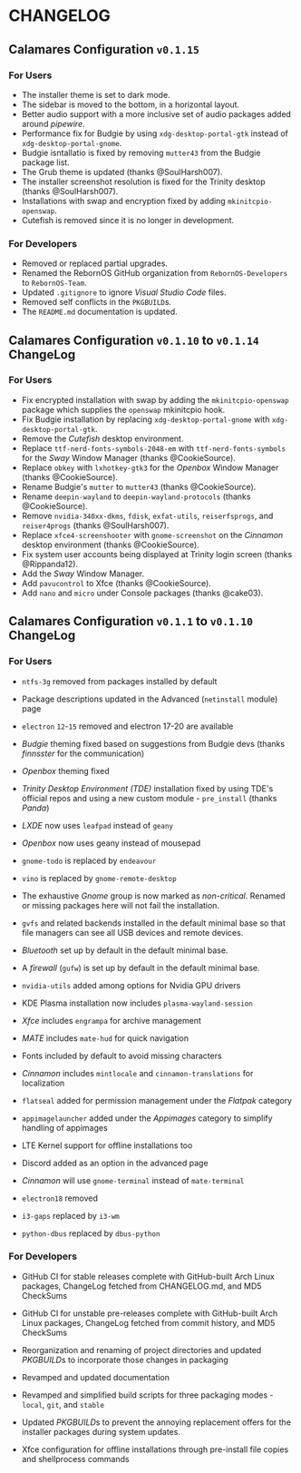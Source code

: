 # CHANGELOG

## Calamares Configuration `v0.1.15`

### For Users

- The installer theme is set to dark mode.
- The sidebar is moved to the bottom, in a horizontal layout.
- Better audio support with a more inclusive set of audio packages added around *pipewire*.
- Performance fix for Budgie by using `xdg-desktop-portal-gtk` instead of `xdg-desktop-portal-gnome`.
- Budgie isntallatio is fixed by removing `mutter43` from the Budgie package list.
- The Grub theme is updated (thanks @SoulHarsh007).
- The installer screenshot resolution is fixed for the Trinity desktop (thanks @SoulHarsh007).
- Installations with swap and encryption fixed by adding `mkinitcpio-openswap`.
- Cutefish is removed since it is no longer in development.
  
### For Developers

- Removed or replaced partial upgrades.
- Renamed the RebornOS GitHub organization from `RebornOS-Developers` to `RebornOS-Team`.
- Updated `.gitignore` to ignore *Visual Studio Code* files.
- Removed self conflicts in the `PKGBUILD`s.
- The `README.md` documentation is updated.

## Calamares Configuration `v0.1.10` to `v0.1.14` ChangeLog

### For Users

- Fix encrypted installation with swap by adding the `mkinitcpio-openswap` package which supplies the `openswap` mkinitcpio hook.
- Fix Budgie installation by replacing `xdg-desktop-portal-gnome` with `xdg-desktop-portal-gtk`.
- Remove the *Cutefish* desktop environment.
- Replace `ttf-nerd-fonts-symbols-2048-em` with `ttf-nerd-fonts-symbols` for the *Sway* Window Manager (thanks @CookieSource).
- Replace `obkey` with `lxhotkey-gtk3` for the *Openbox* Window Manager (thanks @CookieSource).
- Rename Budgie's `mutter` to `mutter43` (thanks @CookieSource).
- Rename `deepin-wayland` to `deepin-wayland-protocols` (thanks @CookieSource).
- Remove `nvidia-340xx-dkms`, `fdisk`, `exfat-utils`, `reiserfsprogs`, and `reiser4progs` (thanks @SoulHarsh007).
- Replace `xfce4-screenshooter` with `gnome-screenshot` on the *Cinnamon* desktop environment (thanks @CookieSource).
- Fix system user accounts being displayed at Trinity login screen (thanks @Rippanda12).
- Add the *Sway* Window Manager.
- Add `pavucontrol` to Xfce (thanks @CookieSource).
- Add `nano` and `micro` under Console packages (thanks @cake03).

## Calamares Configuration `v0.1.1` to `v0.1.10` ChangeLog

### For Users

- `ntfs-3g` removed from packages installed by default

- Package descriptions updated in the Advanced (`netinstall` module) page

- `electron` `12`-`15` removed and electron 17-20 are available

- *Budgie* theming fixed based on suggestions from Budgie devs (thanks *finnsster* for the communication)

- *Openbox* theming fixed

- *Trinity Desktop Environment (TDE)* installation fixed by using TDE's official repos and using a new custom module - `pre_install` (thanks *Panda*)

- *LXDE* now uses `leafpad` instead of `geany`

- *Openbox* now uses geany instead of mousepad

- `gnome-todo` is replaced by `endeavour`

- `vino` is replaced by `gnome-remote-desktop`

- The exhaustive *Gnome* group is now marked as *non-critical*. Renamed or missing packages here will not fail the installation.

- `gvfs` and related backends installed in the default minimal base so that file managers can see all USB devices and remote devices.

- *Bluetooth* set up by default in the default minimal base.

- A *firewall* (`gufw`) is set up by default in the default minimal base.

- `nvidia-utils` added among options for Nvidia GPU drivers

- KDE Plasma installation now includes `plasma-wayland-session`
  
- *Xfce* includes `engrampa` for archive management
  
- *MATE* includes `mate-hud` for quick navigation

- Fonts included by default to avoid missing characters

- *Cinnamon* includes `mintlocale` and `cinnamon-translations` for localization

- `flatseal` added for permission management under the *Flatpak* category

- `appimagelauncher` added under the *Appimages* category to simplify handling of appimages

- LTE Kernel support for offline installations too

- Discord added as an option in the advanced page

- *Cinnamon* will use `gnome-terminal` instead of `mate-terminal`

- `electron18` removed

- `i3-gaps` replaced by `i3-wm`

- `python-dbus` replaced by `dbus-python`

### For Developers

- GitHub CI for stable releases complete with GitHub-built Arch Linux packages, ChangeLog fetched from CHANGELOG.md, and MD5 CheckSums

- GitHub CI for unstable pre-releases complete with GitHub-built Arch Linux packages, ChangeLog fetched from commit history, and MD5 CheckSums

- Reorganization and renaming of project directories and updated *PKGBUILD*s to incorporate those changes in packaging

- Revamped and updated documentation

- Revamped and simplified build scripts for three packaging modes - `local`, `git`, and `stable`

- Updated *PKGBUILD*s to prevent the annoying replacement offers for the installer packages during system updates. 

- Xfce configuration for offline installations through pre-install file copies and shellprocess commands
